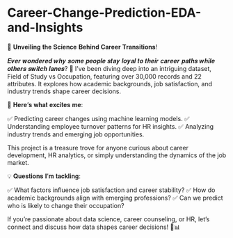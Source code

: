 # Career-Change-Prediction-EDA-and-Insights
🚀 𝐔𝐧𝐯𝐞𝐢𝐥𝐢𝐧𝐠 𝐭𝐡𝐞 𝐒𝐜𝐢𝐞𝐧𝐜𝐞 𝐁𝐞𝐡𝐢𝐧𝐝 𝐂𝐚𝐫𝐞𝐞𝐫 𝐓𝐫𝐚𝐧𝐬𝐢𝐭𝐢𝐨𝐧𝐬!

𝑬𝒗𝒆𝒓 𝒘𝒐𝒏𝒅𝒆𝒓𝒆𝒅 𝒘𝒉𝒚 𝒔𝒐𝒎𝒆 𝒑𝒆𝒐𝒑𝒍𝒆 𝒔𝒕𝒂𝒚 𝒍𝒐𝒚𝒂𝒍 𝒕𝒐 𝒕𝒉𝒆𝒊𝒓 𝒄𝒂𝒓𝒆𝒆𝒓 𝒑𝒂𝒕𝒉𝒔 𝒘𝒉𝒊𝒍𝒆 𝒐𝒕𝒉𝒆𝒓𝒔 𝒔𝒘𝒊𝒕𝒄𝒉 𝒍𝒂𝒏𝒆𝒔? 🔄
I’ve been diving deep into an intriguing dataset, Field of Study vs Occupation, featuring over 30,000 records and 22 attributes. It explores how academic backgrounds, job satisfaction, and industry trends shape career decisions.

🧠 𝐇𝐞𝐫𝐞’𝐬 𝐰𝐡𝐚𝐭 𝐞𝐱𝐜𝐢𝐭𝐞𝐬 𝐦𝐞:

 ✅ Predicting career changes using machine learning models.
 ✅ Understanding employee turnover patterns for HR insights.
 ✅ Analyzing industry trends and emerging job opportunities.

This project is a treasure trove for anyone curious about career development, HR analytics, or simply understanding the dynamics of the job market.

💡 𝐐𝐮𝐞𝐬𝐭𝐢𝐨𝐧𝐬 𝐈’𝐦 𝐭𝐚𝐜𝐤𝐥𝐢𝐧𝐠:

✅ What factors influence job satisfaction and career stability?
✅ How do academic backgrounds align with emerging professions?
✅ Can we predict who is likely to change their occupation?

If you’re passionate about data science, career counseling, or HR, let’s connect and discuss how data shapes career decisions! 💼📊

